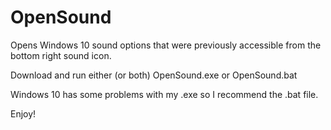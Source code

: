 # OpenSound
Opens Windows 10 sound options that were previously accessible from the bottom right sound icon.


Download and run either (or both) OpenSound.exe or OpenSound.bat

Windows 10 has some problems with my .exe so I recommend the .bat file.


Enjoy!
